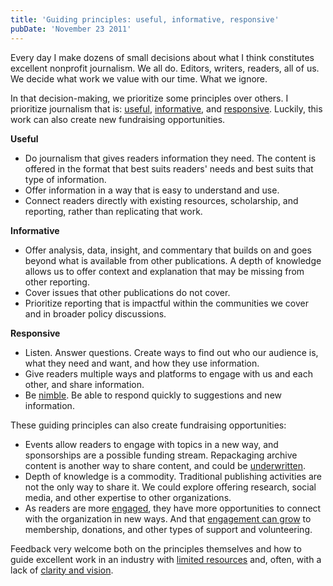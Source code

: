```yaml
---
title: 'Guiding principles: useful, informative, responsive'
pubDate: 'November 23 2011'
---
```


<p>Every day I make dozens of small decisions about what I think constitutes excellent nonprofit journalism. We all do. Editors, writers, readers, all of us. We decide what work we value with our time. What we ignore.</p>
<p>In that decision-making, we prioritize some principles over others. I prioritize journalism that is:&nbsp;<a href="#useful">useful</a>, <a href="#informative">informative</a>, and <a href="#responsive">responsive</a>. Luckily, this work can also create new fundraising opportunities.</p>
<!--break-->
<p><strong><a id="useful" name="useful"></a>Useful</strong></p>
<ul class="rteindent1">
<li>
Do journalism that gives readers information they need. The content is offered in the format that best suits readers&#39; needs and best suits that type of information.</li>
<li>
Offer information in a way that is easy to understand and use.</li>
<li>
Connect readers directly with existing resources, scholarship, and reporting, rather than replicating that work.</li>
</ul>
<p><strong><a id="informative" name="informative"></a>Informative</strong></p>
<ul class="rteindent1"><li>Offer analysis, data, insight, and commentary that builds on and&nbsp;goes beyond what&nbsp;is available from other publications. A depth of knowledge allows us to offer context and explanation that may be missing from other reporting.</li>
<li>
Cover issues that other publications do not cover.&nbsp;</li>
<li>
Prioritize reporting that is impactful within the communities we cover and in broader policy discussions.</li>
</ul>
<p><strong><a id="responsive" name="responsive"></a>Responsive</strong></p>
<ul class="rteindent1"><li>Listen. Answer questions. Create ways to find out who our audience is, what they need and want, and how they use information.&nbsp;</li>
<li>
Give readers multiple ways and platforms to engage with us and each other, and share information.</li>
<li>
Be&nbsp;<a href="http://erikaowens.com/blog/tech-and-journalism-together">nimble</a>. Be able to respond quickly to suggestions and new information.&nbsp;</li>
</ul>
<div>These guiding principles can also create fundraising opportunities:</div>
<ul class="rteindent1">
<li>
Events allow readers to engage with topics in a new way, and sponsorships are a possible funding stream. Repackaging archive content is another&nbsp;way to share content,&nbsp;and could be <a href="http://www.cjr.org/the_audit/how_the_new_yorker_monetizes_o.php">underwritten</a>.</li>
<li>
Depth of knowledge is a commodity. Traditional publishing activities are not the only way to share it. We could explore offering research, social media, and other expertise to other organizations.</li>
<li>
As readers are more <a href="http://www.slideshare.net/mthomps00/the-brand-is-dead-long-live-the-brand">engaged</a>, they have more opportunities to connect with the organization in new ways. And that <a href="http://www.nieman.harvard.edu/reports/article/102622/Community-A-New-Business-Model-for-News.aspx">engagement can grow</a> to membership, donations, and other types of support and volunteering.</li>
</ul>
<p>Feedback very welcome both on the principles themselves and how to guide excellent work in an industry with <a href="http://www.knightfoundation.org/publications/getting-local-how-nonprofit-news-ventures-seek-sus">limited resources</a> and, often, with a lack of <a href="http://www.niemanlab.org/2011/11/the-jekyll-and-hyde-problem-what-are-journalists-and-their-institutions-for/">clarity and vision</a>.</p>
<p>&nbsp;</p>





